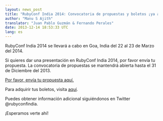 ```yaml
---
layout: news_post
title: "RubyConf India 2014: Convocatoria de propuestas y boletos ¡ya abiertas!"
author: "Manu S Ajith"
translator: "Juan Pablo Guzmán & Fernando Perales"
date: 2013-12-14 18:53:33 UTC
lang: es
---
```


RubyConf India 2014 se llevará a cabo en Goa, India del 22 al 23 de Marzo
del 2014.

Si quieres dar una presentación en RubyConf India 2014, por favor envía
tu propuesta. La convocatoria de propuestas se mantendrá abierta hasta
el 31 de Diciembre del 2013.

[Por favor, envía tu propuesta aquí.][proposals]

Para adquirir tus boletos, visita [aquí][tickets].

Puedes obtener información adicional siguiéndonos en Twitter @rubyconfindia.

¡Esperamos verte ahí!

[proposals]: https://rubyconfindia2014.busyconf.com/proposals/new
[tickets]: http://rubyconfindia.org/2014/tickets.html
